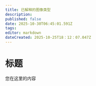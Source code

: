 ```yaml
---
title: 已解释的图像类型
description:
published: false
date: 2025-10-30T06:45:01.591Z
tags:
editor: markdown
dateCreated: 2025-10-25T18：12：07.047Z
---
```


# 标题

您在这里的内容